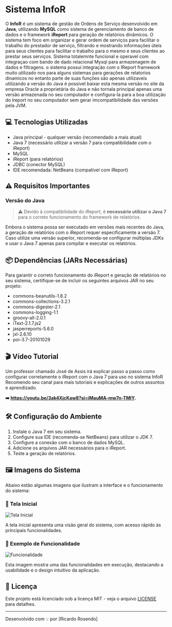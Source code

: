 # Sistema InfoR

O **InfoR** é um sistema de gestão de Ordens de Serviço desenvolvido em **Java**, utilizando **MySQL** como sistema de gerenciamento de banco de dados e o framework **iReport** para geração de relatórios dinâmicos.
O sistema tem foco em organizar e gerar ordem de serviços para facilitar o trabalho do prestador de serviço, filtrando e mostrando informações úteis para seus clientes para facilitar o trabalho para o mesmo e seus clientes ao prestar seus serviços. Sistema totalemnte funcional e operavel com integraçao com bando de dado relacional Mysql para armazenagem de dados e filtragens.
o sistema possui integração com o IReport framework muito utilizado nos para alguns sistemas para gerações de relatorios dinamicos no entanto parte de suas funções são apenas utilizaveis utilizando a versão do Java é possivel baixar esta mesma versão no site da empresa Oracle a proprietária do Java e não tornala principal apenas uma versão armazenada no seu computador e configura-la para a boa utilização do Ireport no seu computador sem gerar imcompatibilidade das versões pela JVM.

## 💻 Tecnologias Utilizadas
- Java principal - qualquer versão (recomendado a mais atual)
- Java 7 (necessário utilizar a versão 7 para compatibilidade com o iReport)
- MySQL
- iReport (para relatórios)
- JDBC (conector MySQL)
- IDE recomendada: NetBeans (compatível com iReport)

## ⚠️ Requisitos Importantes

### Versão do Java

> ⚠️ Devido à compatibilidade do iReport, é **necessário utilizar o Java 7** para o correto funcionamento do framework de relatórios.

Embora o sistema possa ser executado em versões mais recentes do Java, a geração de relatórios com o iReport requer especificamente a versão 7. Caso utilize uma versão superior, recomenda-se configurar múltiplas JDKs e usar o Java 7 apenas para compilar e executar os relatórios.

## 📦 Dependências (JARs Necessárias)

Para garantir o correto funcionamento do iReport e geração de relatórios no seu sistema, certifique-se de incluir os seguintes arquivos JAR no seu projeto:

- commons-beanutils-1.8.2
- commons-collections-3.2.1
- commons-digester-2.1
- commons-logging-1.1
- groovy-all-2.0.1
- iText-2.1.7.js2
- jasperreports-5.6.0
- jxl-2.6.10
- poi-3.7-20101029


## 🎬 Vídeo Tutorial

Um professor chamado José de Assis irá explicar passo a passo como configurar corretamente o iReport com o Java 7 para uso no sistema InfoR Recomendo seu canal para mais tutoriais e explicações de outros assuntos e aprendizado.

**➡️ https://youtu.be/3ak4XjcKaw8?si=iMauMA-mw7n-TMlY.**

## 🛠️ Configuração do Ambiente

1. Instale o Java 7 em seu sistema.
2. Configure sua IDE (recomenda-se NetBeans) para utilizar o JDK 7.
3. Configure a conexão com o banco de dados MySQL.
4. Adicione os arquivos JAR necessários para o iReport.
5. Teste a geração de relatórios.

## 🖼️ Imagens do Sistema

Abaixo estão algumas imagens que ilustram a interface e o funcionamento do sistema:

### 📌 Tela Inicial

![Tela Inicial](images/tela-inicial.png)

A tela inicial apresenta uma visão geral do sistema, com acesso rápido às principais funcionalidades.

### 📌 Exemplo de Funcionalidade

![Funcionalidade](images/funcionalidade-exemplo.png)

Esta imagem mostra uma das funcionalidades em execução, destacando a usabilidade e o design intuitivo da aplicação.




## 📖 Licença

Este projeto está licenciado sob a licença MIT - veja o arquivo [LICENSE](LICENSE) para detalhes.

---

Desenvolvido com 💡 por [Ricardo Rosendo]





